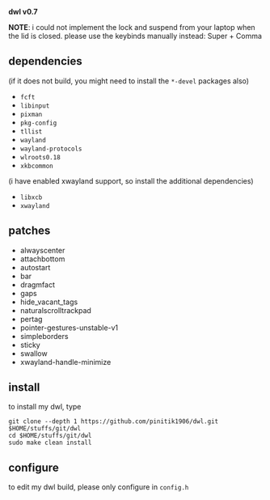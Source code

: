 **dwl v0.7**

**NOTE**: i could not implement the lock and suspend from your laptop when the lid is closed. please use the keybinds manually instead: Super + Comma

## dependencies
(if it does not build, you might need to install the `*-devel` packages also)

+ `fcft`
+ `libinput`
+ `pixman`
+ `pkg-config`
+ `tllist`
+ `wayland`
+ `wayland-protocols`
+ `wlroots0.18`
+ `xkbcommon`

(i have enabled xwayland support, so install the additional dependencies)
+ `libxcb`
+ `xwayland`

## patches

+ alwayscenter
+ attachbottom
+ autostart
+ bar
+ dragmfact
+ gaps
+ hide_vacant_tags
+ naturalscrolltrackpad
+ pertag
+ pointer-gestures-unstable-v1
+ simpleborders
+ sticky
+ swallow
+ xwayland-handle-minimize

## install
to install my dwl, type

```
git clone --depth 1 https://github.com/pinitik1906/dwl.git $HOME/stuffs/git/dwl
cd $HOME/stuffs/git/dwl
sudo make clean install
```

## configure
to edit my dwl build, please only configure in `config.h`
